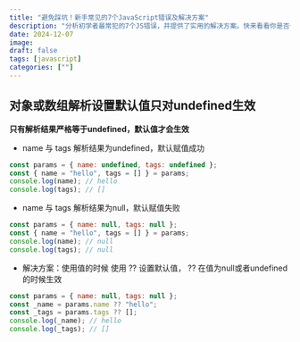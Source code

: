 ```yaml
---
title: "避免踩坑！新手常见的7个JavaScript错误及解决方案"
description: "分析初学者最常犯的7个JS错误，并提供了实用的解决方案。快来看看你是否也在犯这些错误吧"
date: 2024-12-07
image: 
draft: false
tags: [javascript]
categories: [""]
---
```


## 对象或数组解析设置默认值只对undefined生效

**只有解析结果严格等于undefined，默认值才会生效**

- name 与 tags 解析结果为undefined，默认赋值成功
```js
const params = { name: undefined, tags: undefined };
const { name = "hello", tags = [] } = params;
console.log(name); // hello
console.log(tags); // []
```
- name 与 tags 解析结果为null，默认赋值失败
```js
const params = { name: null, tags: null };
const { name = "hello", tags = [] } = params;
console.log(name); // null
console.log(tags); // null
```
- 解决方案：使用值的时候 使用 ?? 设置默认值， ?? 在值为null或者undefined的时候生效
```js
const params = { name: null, tags: null };
const _name = params.name ?? "hello";
const _tags = params.tags ?? [];
console.log(_name); // hello
console.log(_tags); // []
```